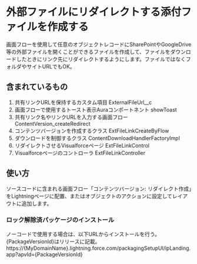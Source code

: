 # 外部ファイルにリダイレクトする添付ファイルを作成する

画面フローを使用して任意のオブジェクトレコードにSharePointやGoogleDrive等の外部ファイルを開くことができるファイルを作成して、ファイルをダウンロードしたときにリンク先にリダイレクトするようにします。ファイルではなくフォルダやサイトURLでもOK。

## 含まれているもの
1. 共有リンクURLを保持するカスタム項目 ExternalFileUrl__c
1. 画面フローで使用するトースト表示Auraコンポートネント showToast
1. 共有リンク名やリンクURLを入力する画面フロー ContentVersion_createRedirect
1. コンテンツバージョンを作成するクラス ExtFileLinkCreateByFlow
1. ダウンロードを制御するクラス ContentDownloadHandlerFactoryImpl
1. リダイレクトさせるVisualforceページ ExtFileLinkControl
1. Visualforceページのコントローラ ExtFileLinkController

## 使い方

ソースコードに含まれる画面フロー「コンテンツバージョン: リダイレクト作成」をLightningページに配置、またはオブジェクトのアクションに設定してレイアウトに追加します。

### ロック解除済パッケージのインストール

ノーコードで使用する場合は、以下URLからインストールを行う。{PackageVersionId}はリリースに記載。
https\://{MyDomainName}.lightning.force.com/packagingSetupUI/ipLanding.app?apvId={PackageVersionId}